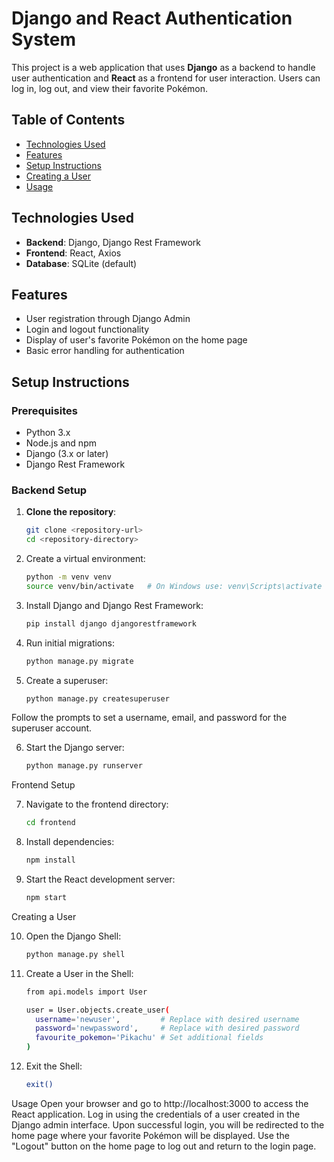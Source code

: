 # Django and React Authentication System

This project is a web application that uses **Django** as a backend to handle user authentication and **React** as a frontend for user interaction. Users can log in, log out, and view their favorite Pokémon.

## Table of Contents
- [Technologies Used](#technologies-used)
- [Features](#features)
- [Setup Instructions](#setup-instructions)
- [Creating a User](#creating-a-user)
- [Usage](#usage)

## Technologies Used
- **Backend**: Django, Django Rest Framework
- **Frontend**: React, Axios
- **Database**: SQLite (default)

## Features
- User registration through Django Admin
- Login and logout functionality
- Display of user's favorite Pokémon on the home page
- Basic error handling for authentication

## Setup Instructions

### Prerequisites
- Python 3.x
- Node.js and npm
- Django (3.x or later)
- Django Rest Framework

### Backend Setup
1. **Clone the repository**:
   ```bash
   git clone <repository-url>
   cd <repository-directory>
2. Create a virtual environment:
    ```bash
    python -m venv venv
    source venv/bin/activate   # On Windows use: venv\Scripts\activate
3. Install Django and Django Rest Framework:
    ```bash
    pip install django djangorestframework
4. Run initial migrations:
    ```bash
    python manage.py migrate
5. Create a superuser:
    ```bash
    python manage.py createsuperuser
Follow the prompts to set a username, email, and password for the superuser account.

6. Start the Django server:
     ```bash   
    python manage.py runserver

Frontend Setup

7. Navigate to the frontend directory:
    ```bash
    cd frontend
    
8. Install dependencies:
    ```bash
    npm install
9. Start the React development server:
    ```bash
    npm start

Creating a User

10. Open the Django Shell:
      ```bash
      python manage.py shell
      
11. Create a User in the Shell:
      ```bash
    from api.models import User 

    user = User.objects.create_user(
        username='newuser',         # Replace with desired username
        password='newpassword',     # Replace with desired password
        favourite_pokemon='Pikachu' # Set additional fields
    )
12. Exit the Shell:
      ```bash  
    exit()

Usage
Open your browser and go to http://localhost:3000 to access the React application.
Log in using the credentials of a user created in the Django admin interface.
Upon successful login, you will be redirected to the home page where your favorite Pokémon will be displayed.
Use the "Logout" button on the home page to log out and return to the login page.
